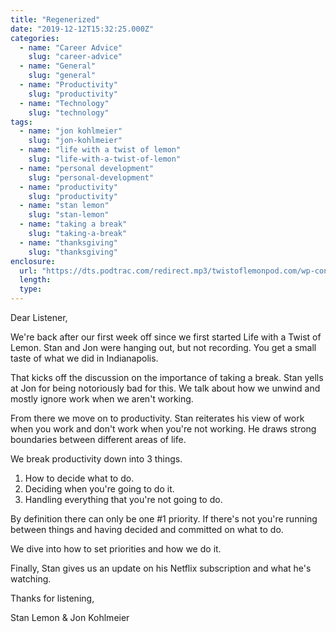 ```yaml
---
title: "Regenerized"
date: "2019-12-12T15:32:25.000Z"
categories:
  - name: "Career Advice"
    slug: "career-advice"
  - name: "General"
    slug: "general"
  - name: "Productivity"
    slug: "productivity"
  - name: "Technology"
    slug: "technology"
tags:
  - name: "jon kohlmeier"
    slug: "jon-kohlmeier"
  - name: "life with a twist of lemon"
    slug: "life-with-a-twist-of-lemon"
  - name: "personal development"
    slug: "personal-development"
  - name: "productivity"
    slug: "productivity"
  - name: "stan lemon"
    slug: "stan-lemon"
  - name: "taking a break"
    slug: "taking-a-break"
  - name: "thanksgiving"
    slug: "thanksgiving"
enclosure:
  url: "https://dts.podtrac.com/redirect.mp3/twistoflemonpod.com/wp-content/uploads/2019/12/074-lwatol-20191212.mp3"
  length:
  type:
---
```


Dear Listener,

We're back after our first week off since we first started Life with a Twist of Lemon. Stan and Jon were hanging out, but not recording. You get a small taste of what we did in Indianapolis.

That kicks off the discussion on the importance of taking a break. Stan yells at Jon for being notoriously bad for this. We talk about how we unwind and mostly ignore work when we aren't working.

From there we move on to productivity. Stan reiterates his view of work when you work and don't work when you're not working. He draws strong boundaries between different areas of life.

We break productivity down into 3 things.

1. How to decide what to do.
2. Deciding when you're going to do it.
3. Handling everything that you're not going to do.

By definition there can only be one #1 priority. If there's not you're running between things and having decided and committed on what to do.

We dive into how to set priorities and how we do it.

Finally, Stan gives us an update on his Netflix subscription and what he's watching.

Thanks for listening,

Stan Lemon & Jon Kohlmeier
